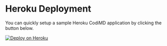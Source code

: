 Heroku Deployment
===

You can quickly setup a sample Heroku CodiMD application by clicking the button
below.

[![Deploy on Heroku](https://www.herokucdn.com/deploy/button.svg)](https://heroku.com/deploy?template=https://github.com/codimd/server/tree/master)
